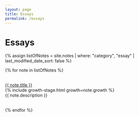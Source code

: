 ```yaml
---
layout: page
title: Essays
permalink: /essays
---
```


# Essays

{% assign listOfNotes = site.notes | where: "category", "essay" | last_modified_date_sort: false %}
<div class="container">
  {% for note in listOfNotes %}
      <div class="row">
          <div class="">
              <a class="internal-link garden-post-link" href="{{ note.url }}">
                  {{ note.title }}
              </a>
              <p style="margin-top: 0rem; margin-bottom: 0rem;">{% include growth-stage.html growth=note.growth %}</p>
              <p style="margin-top: 0rem; margin-bottom: 0rem;">{{ note.description }}</p>
              <!--<p style="font-size: 1em">{{ note.excerpt | strip_html | remove: "[" | remove: "]" | truncatewords: 35 }}</p>-->
          </div>
          <!--
          <div class="grid-list-metadata">
            <div class="grid-list-time">  
                <time datetime="{{ note.last_modified_at | date_to_xmlschema }}">
                    <span>{% include icon-pencil.html %} {{ note.last_modified_at | date: "%-m-%y " }}</span>
                </time>
            </div>
            -->
            <!-- 
            <div class="grid-list-growth">
                {% include growth-stage.html growth=note.growth %}
            </div>
          </div>
          -->
      </div>
  {% endfor %}
</div>

<style>
    @media (max-width: 600px) {

        h1 {
            margin-left: auto;
            text-align: center;
        }

        h2 {
            text-align: center;
        }
    }

    h2:first-of-type {
      margin-top: 3rem;
    }

  time span {
    margin-right: 0;
  }

  time {
    margin: 0;
  }

  .row {
    display: flex;
    flex-direction: row;
    flex-wrap: wrap;
    margin: 2rem 0;
    justify-content: space-between;
  }

  .grid-list-metadata {
    display: flex;
    min-width: 160px;
  }


  .grid-list-time {
    min-width: 80px; 
  }
  
  @media screen and (max-width: 800px) {
    width: auto;
  }
  

  @media screen and (max-width: 600px) {
    .container {
      width: 76%;
      margin: 0 auto;
      gap: 1rem 2rem;
    }

    .row {
      justify-content: center;
    }

    .grid-list-metadata {
      justify-content: center;
      margin: 0.5rem 0;
    }

    .grid-list-title {
      text-align: center;
      line-height: 1.6;
      width: 100%;
    }

    .grid-list-title a.internal-link {
      font-size: 1.2rem;
    }

  }
</style>